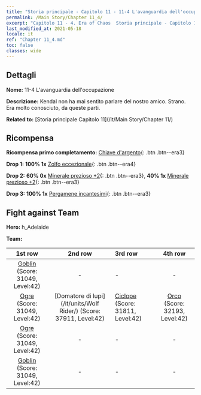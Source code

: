 ```yaml
---
title: "Storia principale - Capitolo 11 - 11-4 L'avanguardia dell'occupazione"
permalink: /Main Story/Chapter 11_4/
excerpt: "Capitolo 11 - 4. Era of Chaos  Storia principale - Capitolo 11_4. 11-4 L'avanguardia dell'occupazione"
last_modified_at: 2021-05-18
locale: it
ref: "Chapter 11_4.md"
toc: false
classes: wide
---
```


## Dettagli

 **Nome:** 11-4 L'avanguardia dell'occupazione

 **Descrizione:** Kendal non ha mai sentito parlare del nostro amico. Strano. Era molto conosciuto, da queste parti.

 **Related to:** [Storia principale Capitolo 11](/it/Main Story/Chapter 11/)

## Ricompensa

 **Ricompensa primo completamento:** [Chiave d'argento](/ItemsIT/con_693/){: .btn .btn--era3}

 **Drop 1:** **100% 1x** [Zolfo eccezionale](/ItemsIT/mat_36/){: .btn .btn--era4}

 **Drop 2:** **60% 0x** [Minerale prezioso +2](/ItemsIT/mat_26/){: .btn .btn--era3}, **40% 1x** [Minerale prezioso +2](/ItemsIT/mat_26/){: .btn .btn--era3}

 **Drop 3:** **100% 1x** [Pergamene incantesimi](/ItemsIT/con_694/){: .btn .btn--era3}


## Fight against Team
 **Hero:** h_Adelaide

 **Team:**


  | 1st row | 2nd row | 3rd row | 4th row |
  |:----:|:----:|:----|:----:|
  | [Goblin](/it/units/Goblin/) (Score: 31049, Level:42)  | - | - | - |
  | [Ogre](/it/units/Ogre/) (Score: 31049, Level:42)  | [Domatore di lupi](/it/units/Wolf Rider/) (Score: 37911, Level:42)  | [Ciclope](/it/units/Cyclops/) (Score: 31811, Level:42)  | [Orco](/it/units/Orc/) (Score: 32193, Level:42)  |
  | [Ogre](/it/units/Ogre/) (Score: 31049, Level:42)  | - | - | - |
  | [Goblin](/it/units/Goblin/) (Score: 31049, Level:42)  | - | - | - |


